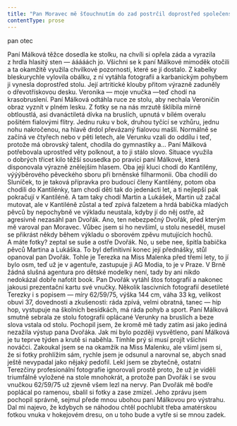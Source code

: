```yaml
---
title: "Pan Moravec mě šťouchnutím do zad postrčil doprostřed společenské místnosti\\. Ukázal na stolek uprostřed, přistrčil mi židli a\_představil mě přítomným\\. Všichni zdvořile pokývli na pozdrav a\_pokračovali v\_hovoru, který se, jak jsem rychle pochopil, týkal teploty kávy podávané k\_snídani\\. Osazenstvo stolku ji svorně považovalo za vlažnou a\_ti, kteří si do kávy přidávají mléko, shodně tvrdili, že po přidání mléka je už vyloženě studená\\. U\_stolu se zřejmě utvořily dvě drobné frakce, jedna chtěla požadovat teplejší kávu, další navrhovali vyřešit problém podáváním teplého mléka\\. K\_tématu jsem pochopitelně neměl co říct, a\_nikdo se mě naštěstí na moje stanovisko neptal\\. Byl jsem celkem vděčný, že se mě nikdo nesnaží zpovídat ani mě nevtahuje násilím do hovoru\\. Přivítal bych chvilku klidu, abych mohl zvážit, jestli pro mě bude snesitelnější koncentrovaná nuda Senior centra Lípa, nebo opětovný pohled na mizérii mých dětí, před kterým jsem utekl\\. Pan Moravec mi ale chvilku klidu nedopřál, celkem ostře mi nabodl bok loktem a\_ukázal na babku, která se šourala k\_našemu stolku\\. To je paní Málková, taky je tady nová, mohli byste si rozumět, co? znovu mě pan Moravec nabral loktem\\. Přemýšlel jsem, jaká by na jeho šťouchance měla být adekvátní reakce, přetáhnout ho hůlkou by bylo asi trochu moc, ale pokud to nechám jen tak, bude mi nadělovat šťouchance pořád\\."
contentType: prose
---
```


<section>

pan otec

Paní Málková těžce dosedla ke stolku, na chvíli si opřela záda a vyrazila z hrdla hlasitý sten — ááááách jo. Všichni se k paní Málkové mimoděk otočili a ta okamžitě využila chvilkové pozornosti, které se jí dostalo. Z kabelky bleskurychle vylovila obálku, z ní vytáhla fotografii a karbanickým pohybem ji vynesla doprostřed stolu. Její artritické klouby přitom výrazně zaduněly o dřevotřískovou desku. Veronika — moje vnučka —teď chodí na krasobruslení. Paní Málková odtáhla ruce ze stolu, aby nechala Veroničin obraz vyznít v plném lesku. Z fotky se na nás mrzutě šklíbila mírně obtloustlá, asi dvanáctiletá dívka na bruslích, upnutá v bílém overalu pošitém fialovými flitry. Jednu ruku v bok, druhou tyčící se vzhůru, jednu nohu nakročenou, na hlavě drdol převázaný fialovou mašlí. Normálně se začíná ve čtyřech nebo v pěti letech, ale Verunku vzali do oddílu i teď, protože má obrovský talent, chodila do gymnastiky a… Paní Málková potřebovala uprostřed věty polknout, a to ji stálo slovo. Situace využila o dobrých třicet kilo těžší sousedka po pravici paní Málkové, která disponovala výrazně znělejším hlasem. Oba její kluci chodí do Kantilény, výýýběrového pěveckého sboru při brněnské filharmonii. Oba chodili do Sluníček, to je taková přípravka pro budoucí členy Kantilény, potom oba chodili do Kantilénky, tam chodí děti tak do jedenácti let, a ti nejlepší pak pokračují v Kantiléně. A tam taky chodí Martin a Lukášek, Martin už začal mutovat, ale v Kantiléně zůstal a teď zpívá falzetem a hrdá babička mladých pěvců by nepochybně ve výkladu neustala, kdyby jí do něj ostře, až agresivně nezasáhl pan Dvořák. Ano, ten nebezpečný Dvořák, před kterým mě varoval pan Moravec. Vůbec jsem si ho nevšiml, u stolu neseděl, musel se přikrást někdy během výkladu o sborovém zpěvu mutujících hochů. A máte fotky? zeptal se suše a ostře Dvořák. No, u sebe nee, špitla babička pěvců Martina a Lukáška. To byl definitivní konec její přednášky, stůl opanoval pan Dvořák. Tohle je Terezka na Miss Malenka před třemi lety, to jí bylo osm, teď už je v agentuře, zastupuje ji AG Modia, to je v Praze. V Brně žádná slušná agentura pro dětské modelky není, tady by ani nikdo nedokázal dobře nafotit book. Pan Dvořák vytáhl štos fotografií a nakonec jakousi prezentační kartu své vnučky. Několik lascivních fotografií desetileté Terezky i s popisem — míry 62/59/75, výška 144 cm, váha 33 kg, velikost obuvi 37, dovednosti a zkušenosti: ráda zpívá, velmi obratná, tanec — hip hop, vystupuje na školních besídkách, má ráda pohyb a sport. Paní Málková smutně sebrala ze stolu fotografii oplácané Verunky na bruslích a beze slova vstala od stolu. Pochopil jsem, že kromě mě tady zatím asi jako jediná nezažila výstup pana Dvořáka. Jak mi bylo později vysvětleno, paní Málková je tu teprve týden a krutě si naběhla. Tímhle prý si musí projít všichni nováčci. Zakoukal jsem se na okamžik na Miss Malenku, ale všiml jsem si, že si fotky prohlížím sám, rychle jsem je odsunul a narovnal se, abych snad ještě nevypadal jako nějaký pedofil. Lekl jsem se zbytečně, ostatní Terezčiny profesionální fotografie ignorovali prostě proto, že už je viděli triumfálně vyložené na stole mnohokrát, a protože pan Dvořák i se svou vnučkou 62/59/75 už zjevně všem lezl na nervy. Pan Dvořák mě bodře poplácal po ramenou, sbalil si fotky a zase zmizel. Jeho zprávu jsem pochopil správně, sejmul přede mnou ubohou paní Málkovou pro výstrahu. Dal mi najevo, že kdybych se náhodou chtěl pochlubit třeba amatérskou fotkou vnuka v hokejovém dresu, on u toho bude a vytře si se mnou zadek.

</section>
